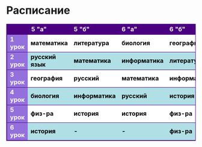 <html>
<h1>Расписание</h1>
<table style="border: 1px solid Indigo; border-collapse: collapse">
  <tr style="border: 1px solid Indigo">
    <td colspan="2"  style="text-align: center; background-color: Indigo; color: white; font-weight: bold;"> 5 "а"</td>
    <td style="background-color: Indigo; color: white; font-weight: bold;"> 5 "б"</td>
    <td style="background-color: Indigo; color: white; font-weight: bold;"> 6 "а"</td>
    <td style="background-color: Indigo; color: white; font-weight: bold;" >6 "б"</td>
  </tr>
   <tr style="border: 1px solid Indigo">
    <td style="background-color: MediumPurple; color: white; font-weight: bold;">1 урок</td>
     <td style="background-color: white; color: black; font-weight: bold;"> математика</td>
    <td style="background-color: white; color: black; font-weight: bold;">литература </td>
    <td style="background-color: white; color: black; font-weight: bold;">биология</td>
    <td style="background-color: white; color: black; font-weight: bold;">география</td>
  </tr>
  <tr style="border: 1px solid Indigo">
    <td style="background-color: MediumPurple; color: white; font-weight: bold;">2 урок</td>
    <td style="background-color: PowderBlue; color: black; font-weight: bold;">русский язык </td>
    <td style="background-color: PowderBlue; color: black; font-weight: bold;">математика </td>
    <td style="background-color: PowderBlue; color: black; font-weight: bold;">информатика</td>
    <td style="background-color: PowderBlue; color: black; font-weight: bold;">литература</td>
  </tr>
  <tr style="border: 1px solid Indigo">
    <td style="background-color: MediumPurple; color: white; font-weight: bold;">3 урок</td>
    <td style="background-color: white; color: black; font-weight: bold;">география</td>
    <td style="background-color: white; color: black; font-weight: bold;">русский </td>
    <td style="background-color: white; color: black; font-weight: bold;">математика</td>
    <td style="background-color: white; color: black; font-weight: bold;">информатика</td>
  </tr>
  <tr style="border: 1px solid Indigo">
    <td style="background-color: MediumPurple; color: white; font-weight: bold;">4 урок</td>
    <td style="background-color: PowderBlue; color: black; font-weight: bold;">биология</td>
    <td style="background-color: PowderBlue; color: black; font-weight: bold;">информатика </td>
    <td style="background-color: PowderBlue; color: black; font-weight: bold;">русский</td>
    <td style="background-color: PowderBlue; color: black; font-weight: bold;">история</td>
  </tr>
  <tr style="border: 1px solid Indigo">
    <td style="background-color: MediumPurple; color: white; font-weight: bold;">5 урок</td>
    <td style="background-color: white; color: black; font-weight: bold;"> физ-ра</td>
    <td style="background-color: white; color: black; font-weight: bold;">история </td>
    <td style="background-color: white; color: black; font-weight: bold;">история </td>
    <td style="background-color: white; color: black; font-weight: bold;">физ-ра</td>

  </tr>
  <tr style="border: 1px solid Indigo">
    <td style="background-color: MediumPurple; color: white; font-weight: bold;">6 урок</td>
    <td style="background-color: PowderBlue; color: black; font-weight: bold;">история</td>
    <td style="background-color: PowderBlue; color: black; font-weight: bold;">- </td>
    <td style="background-color: PowderBlue; color: black; font-weight: bold;">-</td>
    <td style="background-color: PowderBlue; color: black; font-weight: bold;">физ-ра</td>
  </tr>
  </table>
</html>

